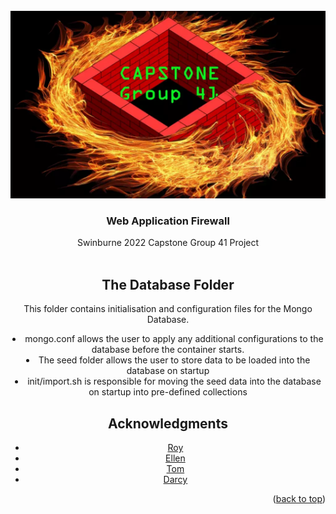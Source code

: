 <!-- PROJECT LOGO -->
<br />
<div align="center">
  <a href="https://github.com/capstone-g41-waf-ids/">
    <img src="../documentation-images/capstonelogorectangle.png" alt="Logo" width="600" height="300">
  </a>

<h3 align="center">Web Application Firewall</h3>

  <p align="center">
    Swinburne 2022 Capstone Group 41 Project
    <br />
    <br />

  </p>


<!-- USAGE EXAMPLES -->
## The Database Folder

This folder contains initialisation and configuration files for the Mongo Database.
<br>
<li>mongo.conf allows the user to apply any additional configurations to the database before the container starts. </li>
<li>The seed folder allows the user to store data to be loaded into the database on startup</li>
<li>init/import.sh is responsible for moving the seed data into the database on startup into pre-defined collections</li>

<!-- ACKNOWLEDGMENTS -->
## Acknowledgments

* [Roy](https://github.com/orgs/capstone-g41-waf-ids/people/RoystonJoel)
* [Ellen](https://github.com/orgs/capstone-g41-waf-ids/people/orangeblossomest)
* [Tom](https://github.com/orgs/capstone-g41-waf-ids/people/Choski)
* [Darcy](https://github.com/orgs/capstone-g41-waf-ids/people/ASD-Database)

<p align="right">(<a href="#readme-top">back to top</a>)</p>

